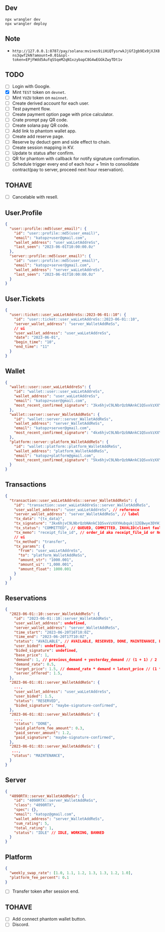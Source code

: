 ## Dev

```
npx wrangler dev
npx wrangler deploy
```

## Note

- `http://127.0.0.1:8787/pay/solana:mvines9iiHiQTysrwkJjGf2gb9Ex9jXJX8ns3qwf2kN?amount=0.01&spl-token=EPjFWdd5AufqSSqeM2qN1xzybapC8G4wEGGkZwyTDt1v`

## TODO

- [ ] Login with Google.
- [x] Mint `TEST` token on `devnet`.
- [ ] Mint `YUZU` token on `mainnet`.
- [ ] Create derived account for each user.
- [ ] Test payment flow.
- [ ] Create payment option page with price calculator.
- [ ] Crate prompt pay QR code.
- [ ] Create solana pay QR code.
- [ ] Add link to phantom wallet app.
- [ ] Create add reserve page.
- [ ] Reserve by deduct gem and side effect to chain.
- [ ] Create session mapping in KV.
- [ ] Update tx status after confirm.
- [ ] QR for phantom with callback for notify signature confirmation.
- [ ] Schedule trigger every end of each hour + 1min to consolidate contract(pay to server, proceed next hour reservation).

## TOHAVE

- [ ] Cancelable with resell.

## User.Profile

```json
{
  "user::profile::md5(user_email)": {
    "id": "user::profile::md5(user_email)",
    "email": "katopz+user@gmail.com",
    "wallet_address": "user_waLLetAddreSs",
    "last_seen": "2023-06-01T10:00:00.0z"
  },
  "server::profile::md5(user_email)": {
    "id": "user::profile::md5(user_email)",
    "email": "katopz+server@gmail.com",
    "wallet_address": "server_waLLetAddreSs",
    "last_seen": "2023-06-01T10:00:00.0z"
  }
}
```

## User.Tickets

```json
{
  "user::ticket::user_waLLetAddreSs::2023-06-01::10": {
    "id": "user::ticket::user_waLLetAddreSs::2023-06-01::10",
    "server_wallet_address": "server_WalletAddReSs",
    // ui
    "user_wallet_address": "user_waLLetAddreSs",
    "date": "2023-06-01",
    "begin_time": "10",
    "end_time": "11"
  }
}
```

## Wallet

```json
{
  "wallet::user::user_waLLetAddreSs": {
    "id": "wallet::user::user_waLLetAddreSs",
    "wallet_address": "user_waLLetAddreSs",
    "email": "katopz+user@gmail.com",
    "most_recent_confirmed_signature": "3kx6hjvC9LNbrQzbNAnkC1QSvxVzXXYHubqukj12EBwye3DYH1hJSSMsMj8Yg6dcysnR6B6MfPYPWTZiCTCRz84E"
  },
  "wallet::server::server_WalletAddReSs": {
    "id": "wallet::server::server_WalletAddReSs",
    "wallet_address": "server_WalletAddReSs",
    "email": "katopz+server@gmail.com",
    "most_recent_confirmed_signature": "4kx6hjvC9LNbrQzbNAnkC1QSvxVzXXYHubqukj12EBwye3DYH1hJSSMsMj8Yg6dcysnR6B6MfPYPWTZiCTCRz84E"
  },
  "platform::server::platform_WalletAddReSs": {
    "id": "wallet::platform::platform_WalletAddReSs",
    "wallet_address": "platform_WalletAddReSs",
    "email": "katopz+platform@gmail.com",
    "most_recent_confirmed_signature": "5kx6hjvC9LNbrQzbNAnkC1QSvxVzXXYHubqukj12EBwye3DYH1hJSSMsMj8Yg6dcysnR6B6MfPYPWTZiCTCRz84E"
  }
}
```

## Transactions

```json
{
  "transaction::user_waLLetAddreSs::server_WalletAddReSs": {
    "id": "transaction::user_waLLetAddreSs::server_WalletAddReSs",
    "user_wallet_address": "user_waLLetAddreSs", // reference
    "server_wallet_address": "server_WalletAddReSs", // label
    "tx_data": "{tx_data}",
    "tx_signature": "3kx6hjvC9LNbrQzbNAnkC1QSvxVzXXYHubqukj12EBwye3DYH1hJSSMsMj8Yg6dcysnR6B6MfPYPWTZiCTCRz84E",
    "tx_status": "COMMITTED", // QUEUED, COMMITTED, INVALID(client fault), FAILED(server fault), CONFIRMED
    "tx_memo": "receipt_file_id", // order_id aka receipt_file_id or None.
    // ui
    "tx_method": "transfer",
    "tx_params": {
      "from": "user_waLLetAddreSs",
      "to": "platform_WalletAddReSs",
      "amount_str": "1000.001",
      "amount_ui": "1,000.001",
      "amount_float": 1000.001
    }
  }
}
```

## Reservations

```json
{
  "2023-06-01::10::server_WalletAddReSs": {
    "id": "2023-06-01::10::server_WalletAddReSs",
    "user_wallet_address": undefined,
    "server_wallet_address": "server_WalletAddReSs",
    "time_start": "2023-06-20T16T10:0Z",
    "time_end": "2023-06-20T17T10:0Z",
    "status": "AVAILABLE", // AVAILABLE, RESERVED, DONE, MAINTENANCE, BANNED, RESELL
    "user_bided": undefined,
    "bided_signature": undefined,
    "base_price": 1,
    "demand": 1, // previous_demand + yesterday_demand // (1 + 1) / 2
    "demand_rate": 0.5,
    "target_price": 1.5, // demand_rate * demand + latest_price // (1 * 0.5) * 1
    "server_offered": 1.5,
  },
  "2023-06-01::01::server_WalletAddReSs": {
    ...,
    "user_wallet_address": "user_waLLetAddreSs",
    "user_bided": 1.5,
    "status": "RESERVED",
    "bided_signature": "maybe-signature-confirmed",
  },
  "2023-06-01::02::server_WalletAddReSs": {
    ...,
    "status": "DONE",
    "paid_platform_fee_amount": 0.3,
    "paid_server_amount": 1.2,
    "paid_signature": "maybe-signature-confirmed",
  },
  "2023-06-01::03::server_WalletAddReSs": {
   ...,
   "status": "MAINTENANCE",
  }
}
```

## Server

```json
{
  "4090RTX::server_WalletAddReSs": {
    "id": "4090RTX::server_WalletAddReSs",
    "class": "4090RTX",
    "spec": {},
    "email": "katopz@gmail.com",
    "wallet_address": "server_WalletAddReSs",
    "sum_rating": 5,
    "total_rating": 1,
    "status": "IDLE" // IDLE, WORKING, BANNED
  }
}
```

## Platform

```json
{
  "weekly_swap_rate": [1.0, 1.1, 1.2, 1.3, 1.3, 1.2, 1.0],
  "platform_fee_percent": 0.1
}
```

- [ ] Transfer token after session end.

## TOHAVE

- [ ] Add connect phantom wallet button.
- [ ] Discord.

